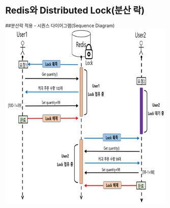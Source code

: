 # Redis와 Distributed Lock(분산 락)
##분산락 적용 - 시퀀스 다이어그램(Sequence Diagram)
<img src="https://github.com/Virusuki/Redisson_Distributed_Lock/blob/main/img/%EB%B6%84%EC%82%B0%EB%9D%BD%EC%A0%81%EC%9A%A9%20%EC%8B%9C%ED%80%80%EC%8A%A4%20diagram.PNG" width="700px" height="550px" title="px(픽셀) 크기 설정" alt="kubernetes mornitoring architecture"></img><br/>


